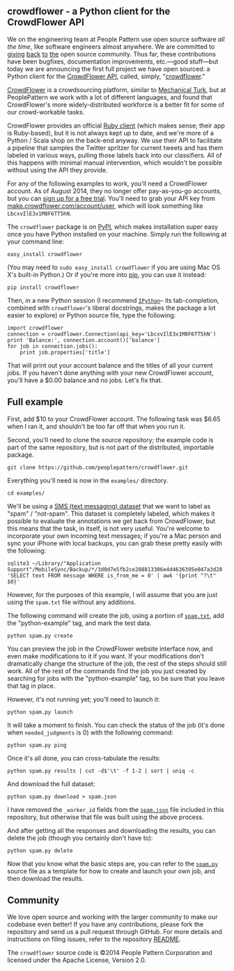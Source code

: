 ## crowdflower - a Python client for the CrowdFlower API

We on the engineering team at People Pattern use open source software <i>all the time</i>, like software engineers almost anywhere. We are committed to [giving](https://github.com/scalanlp/nak/commits?author=jasonbaldridge) [back](https://github.com/n8han/giter8/pull/140) [to](https://github.com/twitter/finatra/pull/156) [the](https://github.com/ansible/ansible/pull/7824) open source community.
Thus far, these contributions have been bugfixes, documentation improvements, etc.—good stuff—but today we are announcing the first full project we have open sourced: a Python client for the [CrowdFlower API](http://success.crowdflower.com/customer/portal/articles/1288323-api-documentation), called, simply, "[crowdflower](https://github.com/peoplepattern/crowdflower)."

[CrowdFlower](http://www.crowdflower.com/) is a crowdsourcing platform, similar to [Mechanical Turk](http://www.peoplepattern.com/mechanical-turk/), but at PeoplePattern we work with a lot of different languages, and found that CrowdFlower's more widely-distributed workforce is a better fit for some of our crowd-workable tasks.

CrowdFlower provides an official [Ruby client](https://github.com/CrowdFlower/ruby-crowdflower) (which makes sense; their app is Ruby-based), but it is not always kept up to date, and we're more of a Python / Scala shop on the back-end anyway. We use their API to facilitate a pipeline that samples the Twitter spritzer for current tweets and has them labeled in various ways, pulling those labels back into our classifiers. All of this happens with minimal manual intervention, which wouldn't be possible without using the API they provide.

For any of the following examples to work, you'll need a CrowdFlower account. As of August 2014, they no longer offer pay-as-you-go accounts, but you can [sign up for a free trial](https://make.crowdflower.com/users/new?redirect_url=https%3A%2F%2Fcrowdflower.com%2Fjobs&app=make). You'll need to grab your API key from [make.crowdflower.com/account/user](https://make.crowdflower.com/account/user), which will look something like `LbcxvIlE3x1M8F6TT5hN`.

The `crowdflower` package is on [PyPI](https://pypi.python.org/pypi/crowdflower), which makes installation super easy once you have Python installed on your machine. Simply run the following at your command line:

    easy_install crowdflower

(You may need to `sudo easy_install crowdflower` if you are using Mac OS X's built-in Python.) Or if you're more into [pip](http://pip.readthedocs.org/), you can use it instead:

    pip install crowdflower

Then, in a new Python session (I recommend [`IPython`](http://ipython.org/)– its tab-completion, combined with `crowdflower`'s liberal docstrings, makes the package a lot easier to explore) or Python source file, type the following:

    import crowdflower
    connection = crowdflower.Connection(api_key='LbcxvIlE3x1M8F6TT5hN')
    print 'Balance:', connection.account()['balance']
    for job in connection.jobs():
        print job.properties['title']

That will print out your account balance and the titles of all your current jobs. If you haven't done anything with your new CrowdFlower account, you'll have a $0.00 balance and no jobs. Let's fix that.

## Full example

First, add $10 to your CrowdFlower account. The following task was $6.65 when I ran it, and shouldn't be too far off that when you run it.

Second, you'll need to clone the source repository; the example code is part of the same repository, but is not part of the distributed, importable package.

    git clone https://github.com/peoplepattern/crowdflower.git

Everything you'll need is now in the `examples/` directory.

    cd examples/

We'll be using a [SMS (text messaging) dataset](http://www.dt.fee.unicamp.br/~tiago/smsspamcollection/) that we want to label as "spam" / "not-spam". This dataset is completely labeled, which makes it possible to evaluate the annotations we get back from CrowdFlower, but this means that the task, in itself, is not very useful. You're welcome to incorporate your own incoming text messages; if you're a Mac person and sync your iPhone with local backups, you can grab these pretty easily with the following:

    sqlite3 ~/Library/"Application Support"/MobileSync/Backup/*/3d0d7e5fb2ce288813306e4d4636395e047a3d28 'SELECT text FROM message WHERE is_from_me = 0' | awk '{print "?\t" $0}'

However, for the purposes of this example, I will assume that you are just using the `spam.txt` file without any additions.

The following command will create the job, using a portion of [`spam.txt`](https://github.com/peoplepattern/crowdflower/blob/master/examples/spam.txt), add the "python-example" tag, and mark the test data.

    python spam.py create

You can preview the job in the CrowdFlower website interface now, and even make modifications to it if you want. If your modifications don't dramatically change the structure of the job, the rest of the steps should still work. All of the rest of the commands find the job you just created by searching for jobs with the "python-example" tag, so be sure that you leave that tag in place.

However, it's not running yet; you'll need to launch it:

    python spam.py launch

It will take a moment to finish. You can check the status of the job (it's done when `needed_judgments` is 0) with the following command:

    python spam.py ping

Once it's all done, you can cross-tabulate the results:

    python spam.py results | cut -d$'\t' -f 1-2 | sort | uniq -c

And download the full dataset:

    python spam.py download > spam.json

I have removed the `_worker_id` fields from the [`spam.json`](https://github.com/peoplepattern/crowdflower/blob/master/examples/spam.json) file included in this repository, but otherwise that file was built using the above process.

And after getting all the responses and downloading the results, you can delete the job (though you certainly don't have to):

    python spam.py delete

Now that you know what the basic steps are, you can refer to the [`spam.py`](https://github.com/peoplepattern/crowdflower/blob/master/examples/spam.py) source file as a template for how to create and launch your own job, and then download the results.


## Community

We love open source and working with the larger community to make our codebase even better! If you have any contributions, please fork the repository and send us a pull request through GitHub. For more details and instructions on filing issues, refer to the repository [README](https://github.com/peoplepattern/crowdflower).

The `crowdflower` source code is ©2014 People Pattern Corporation and licensed under the Apache License, Version 2.0.
